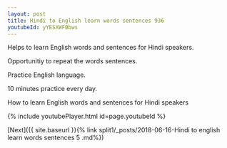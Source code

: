 ```yaml
---
layout: post
title: Hindi to English learn words sentences 936 
youtubeId: yYESXWFBbws
---
```

 
 
Helps to learn English words and sentences for Hindi speakers.

Opportunitiy to repeat the words sentences. 

Practice English language. 
 
10 minutes practice every day. 
 
How to learn English words and sentences for Hindi speakers 
 
{% include youtubePlayer.html id=page.youtubeId %}
 
 
[Next]({{ site.baseurl }}{% link  split1/_posts/2018-06-16-Hindi to english learn words sentences 5 .md%})
 
